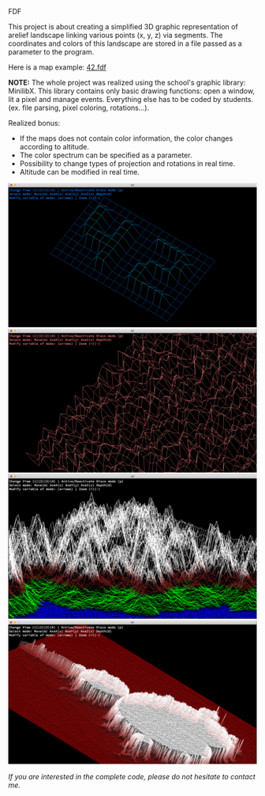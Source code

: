 FDF

This project is about creating a simplified 3D graphic representation of arelief landscape
linking various points (x, y, z) via segments.
The coordinates and colors of this landscape are stored in a file passed as a parameter to the program.

Here is a map example: [42.fdf](map_examples/42.fdf)

__NOTE:__
The whole project was realized using the school's graphic library: MinilibX.
This library contains only basic drawing functions: open a window, lit a pixel and manage events.
Everything else has to be coded by students. (ex. file parsing, pixel coloring, rotations...).

Realized bonus:
- If the maps does not contain color information, the color changes according to altitude.
- The color spectrum can be specified as a parameter.
- Possibility to change types of projection and rotations in real time.
- Altitude can be modified in real time.

![alt text](screens/screen1.png)
![alt text](screens/screen2.png)
![alt text](screens/screen3.png)
![alt text](screens/screen4.png)




_If you are interested in the complete code, please do not hesitate to contact me._

